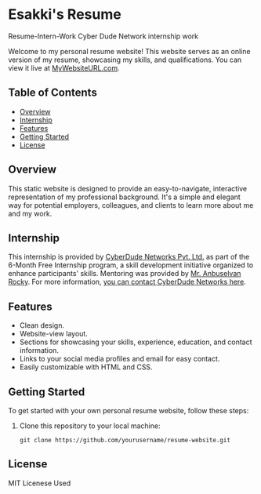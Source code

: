 # Esakki's Resume
Resume-Intern-Work
Cyber Dude Network internship work

Welcome to my personal resume website! This website serves as an online version of my resume, showcasing my skills, and qualifications. 
You can view it live at [MyWebsiteURL.com](https://esakki2104prsnl.github.io/Resume-Intern-Work/).

## Table of Contents
- [Overview](#overview)
- [Internship](#internship)
- [Features](#features)
- [Getting Started](#getting-started)
- [License](#license)

## Overview
This static website is designed to provide an easy-to-navigate, interactive representation of my professional background. 
It's a simple and elegant way for potential employers, colleagues, and clients to learn more about me and my work.

## Internship

This internship is provided by [CyberDude Networks Pvt. Ltd.](https://youtube.com/cyberdudenetworks) as part of the 6-Month Free Internship program, a skill development initiative organized to enhance participants' skills. Mentoring was provided by [Mr. Anbuselvan Rocky](https://instagram.com/anbuselvanrocky). For more information, [you can contact CyberDude Networks here](https://cyberdudenetworks.com).


## Features
- Clean design.
- Website-view layout.
- Sections for showcasing your skills, experience, education, and contact information.
- Links to your social media profiles and email for easy contact.
- Easily customizable with HTML and CSS.

## Getting Started
To get started with your own personal resume website, follow these steps:

1. Clone this repository to your local machine:
   ```shell
   git clone https://github.com/yourusername/resume-website.git

## License
MIT Licenese Used
